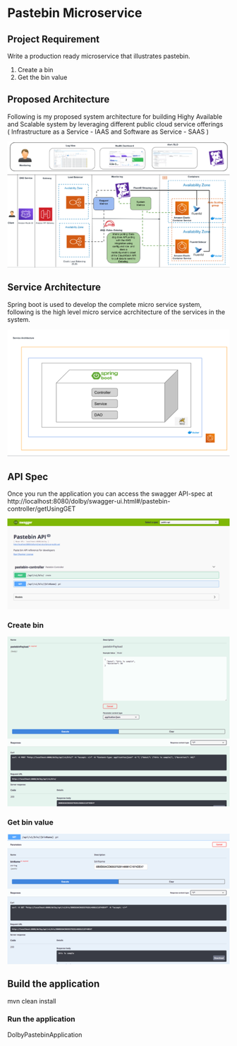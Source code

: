 # Pastebin Microservice

## Project Requirement

Write a production ready microservice that illustrates pastebin.

1. Create a bin  
2. Get the bin value

## Proposed   Architecture
Following is my proposed system architecture for building Highy Available  and Scalable system by leveraging different public cloud service offerings   
 ( Infrastructure as a Service  - IAAS  and Software as Service - SAAS ) 

![Alt text](docs/dolby-architecture.png)


## Service  Architecture
Spring boot is used to develop the complete  micro service system, following is the high
level micro service acrchitecture of the services in the system.

![Alt text](docs/dolby-service-architecture.png)


## API Spec 
Once you run the application you can access the swagger API-spec at
http://localhost:8080/dolby/swagger-ui.html#/pastebin-controller/getUsingGET

![Alt text](docs/API-Spec.png)


### Create bin 
![Alt text](docs/Create-bin.png)

### Get bin value

![Alt text](docs/Get-bin.png)

## Build the application 
mvn clean install 

### Run the application
DolbyPastebinApplication
